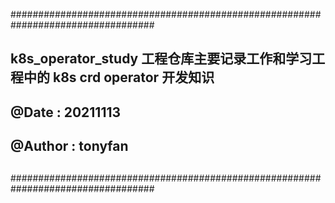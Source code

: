 
##################################################################################
##
## k8s_operator_study 工程仓库主要记录工作和学习工程中的 k8s crd operator 开发知识
##
## @Date   : 20211113
## @Author : tonyfan
##
##################################################################################
